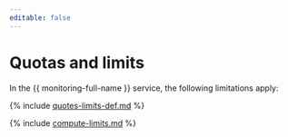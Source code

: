```yaml
---
editable: false
---
```

# Quotas and limits

In the {{ monitoring-full-name }} service, the following limitations apply:

{% include [quotes-limits-def.md](../../_includes/quotes-limits-def.md) %}

{% include [compute-limits.md](../../_includes/monitoring/monitoring-limits.md) %}

